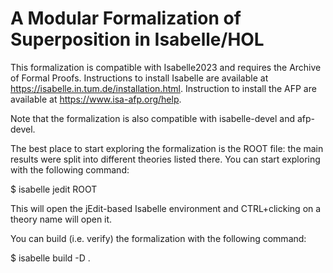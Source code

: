 # A Modular Formalization of Superposition in Isabelle/HOL

This formalization is compatible with Isabelle2023 and requires the Archive of Formal Proofs.
Instructions to install Isabelle are available at https://isabelle.in.tum.de/installation.html.
Instruction to install the AFP are available at https://www.isa-afp.org/help.

Note that the formalization is also compatible with isabelle-devel and afp-devel.

The best place to start exploring the formalization is the ROOT file: the main results were
split into different theories listed there. You can start exploring with the following command:

   $ isabelle jedit ROOT

This will open the jEdit-based Isabelle environment and CTRL+clicking on a theory name will
open it.

You can build (i.e. verify) the formalization with the following command:

   $ isabelle build -D .
